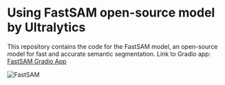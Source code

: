 # Using FastSAM open-source model by Ultralytics

This repository contains the code for the FastSAM model, an open-source model for fast and accurate semantic segmentation. Link to Gradio app: [FastSAM Gradio App](https://huggingface.co/spaces/aakashv100/fast-sam)


![FastSAM](https://github.com/aakashvardhan/s23-fast-sam/blob/main/Screenshot%202024-08-19%20at%2010.51.01%E2%80%AFPM.png)